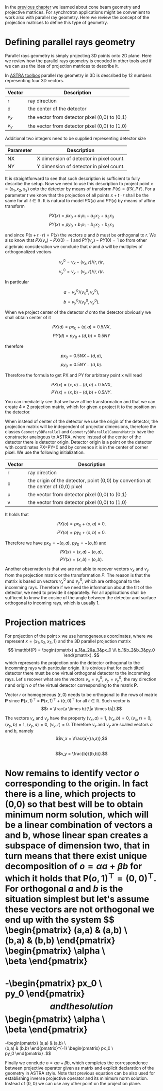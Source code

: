 <!--
.. title: Working with KCT CBCT 5 Parallel beam geometry
.. slug: working-with-kct-cbct-5-parallel-beam-geometry
.. date: 2022-03-11 11:09:24 UTC+01:00
.. tags: using_kct_blog
.. category: 
.. link: 
.. description: 
.. type: text
.. has_math: true
-->

In the [previous chapter](link://slug/working-with-kct-cbct-2-projective-geometry-and-camera-matrices-to-describe-ct-geometry) we learned about cone beam geometry and projective matrices. For synchrotron applications might be convenient to work also with parallel ray geometry. Here we review the concept of the projection matrices to define this type of geometry.

# Defining parallel rays geometry

Parallel rays geometry is simply projecting 3D points onto 2D plane. Here we review how the parallel rays geometry is encoded in other tools and if we can use the idea of projection matrices to describe it.


In [ASTRA toolbox](https://www.astra-toolbox.com/docs/geom3d.html#projection-geometries) parallel ray geometry in 3D is described by 12 numbers representing four 3D vectors.

|Vector    | Description                                  |
|----------|----------------------------------------------|
|r         | ray direction                                |
|d         | the center of the detector                   |
|$v_x$     | the vector from detector pixel (0,0) to (0,1)|
|$v_y$     | the vector from detector pixel (0,0) to (1,0)|

Additional two integers need to be supplied representing detector size

|Parameter                   | Description                                  |
|----------------------------|----------------------------------------------|
|NX                          |  X dimension of detector in pixel count.     |
|NY                          |  Y dimension of detector in pixel count.     |


It is straightforward to see that such description is sufficient to fully describe the setup. Now we need to use this description to project point $x = (x_1, x_2, x_3)$ onto the detector by means of transform $P(x) = (PX, PY)$. For a parameter $t$ we know that the projection of all points $x + t \cdot r$ shall be the same for all $t \in \mathbb{R}$. It is natural to model $PX(x)$ and $PY(x)$ by means of affine transform

$$PX(x) = px_0 + a_1 x_1 + a_2 x_2 + a_3 x_3$$
$$PY(x) = py_0 + b_1 x_1 + b_2 x_2 + b_3 x_3$$

and since $P(x + t \cdot r) = P (x)$ the vectors $a$ and $b$ must be orthogonal to $r$. We also know that $PX(v_x) - PX(0) = 1$ and $PY(v_y) - PY(0) = 1$ so from other algebraic consideration we conclude that $a$ and $b$ will be multiples of orthogonalized vectors

$$v_x^0 = v_x - (v_x, r)/(r,r) r,$$ 
$$v_y^0 = v_y - (v_y, r)/(r,r) r.$$ 

In particular

$$a = v_x^0/(v_x^0,v_x^0),$$
$$b = v_y^0/(v_y^0,v_y^0).$$

When we project center of the detector $d$ onto the detector obviously we shall obtain center of it

$$PX(d) = px_0 + (d, a) = 0.5 NX,$$
$$PY(d) = py_0 + (d, b) = 0.5 NY$$

therefore 

$$px_0 = 0.5 NX - (d,a),$$
$$py_0 = 0.5 NY - (d,b).$$

Therefore the formula to get PX and PY for arbitrary point x will read

$$PX(x) = (x, a)-(d, a)+0.5 NX,$$
$$PY(x) = (x, b)-(d, b)+0.5 NY.$$

You can imediatelly see that we have affine transformation and that we can create $4 \times 2$ projection matrix, which for given x project it to the position on the detector. 

When instead of center of the detector we use the origin of the detector, the projection matrix will be independent of projector dimensions, therefore the classes `Geometry3DParallel` and `Geometry3DParallelCameraMatrix` have the constructor analogous to ASTRA, where instead of the center of the detector there is detector origin. Detector origin is a point on the detector with coordinates PX=PY=0 and by convence it is in the center of corner pixel. We use the following initialization.

|Vector    | Description                                                                          |
|----------|--------------------------------------------------------------------------------------|
|r         | ray direction                                                                        |
|o         | the origin of the detector, point (0,0) by convention at the center of (0,0) pixel   |
|u         | the vector from detector pixel (0,0) to (0,1)                                        |
|v         | the vector from detector pixel (0,0) to (1,0)                                        |

It holds that

$$PX(o) = px_0 + (o, a) = 0,$$
$$PY(o) = py_0 + (o, b) = 0.$$

Therefore we have $px_0 = -(o,a)$, $py_0 = -(o,b)$ and
$$PX(x) = (x, a)-(o, a),$$
$$PY(x) = (x, b)-(o, b).$$

Another observation is that we are not able to recover vectors $v_x$ and $v_y$ from the projection matrix or the transformation $P$. The reason is that the matrix is based on vectors $v_x^0$ and $v_y^0$, which are orthogonal to the incomming rays. Therefore if we need the information about the tilt of the detector, we need to provide it separatelly. For all applications shall be sufficent to know the cosine of the angle between the detector and surface orthogonal to incoming rays, which is usually 1.

# Projection matrices

For projection of the point x we use homogeneous coordinates, where we represent $x = (x_1, x_2, x_3, 1)$ and the 3D parallel projection matrix
$$
\mathbf{P} = \begin{pmatrix}
a_1&a_2&a_3&px_0 \\\
b_1&b_2&b_3&py_0
\end{pmatrix},
$$
which represents the projection onto the detector orthogonal to the incomming rays with particular origin. It is obvious that for each tilted detector there must be one virtual orthogonal detector to the incomming rays. Let's recover what are the vectors $v_x=v_x^0$, $v_y=v_y^0$, the ray direction $r$ and origin $o$ of the virtual detector corresponding to the matrix $\mathbf{P}$.

Vector $r$ or homogeneous $(r,0)$ needs to be orthogonal to the rows of matrix $\mathbf{P}$ since $\mathbf{P} (x,1)^\top$ = $\mathbf{P} (x,1)^\top + t (r,0)^\top$ for all $t \in \mathbb{R}$. Such vector is
$$r = \frac{a \times b}{\|a \times b\|}.$$ 

The vectors $v_x$ and $v_y$ have the property $(v_x, a) = 1$, $(v_x,b) = 0$, $(v_x,r)=0$, $(v_y,b) = 1$, $(v_y, a) = 0$, $(v_y, r)=0$. Therefore $v_x$ and $v_y$ are scaled vectors $a$ and $b$, namely
$$v_x = \frac{a}{(a,a)},$$  
$$v_y = \frac{b}{(b,b)}.$$  

Now remains to identify vector $o$ corresponding to the origin. In fact there is a line, which projects to (0,0) so that best will be to obtain minimum norm solution, which will be a linear combination of vectors a and b, whose linear span creates a subspace of dimension two, that in turn means that there exist unique decomposition of $o = \alpha a + \beta b$ for which it holds that
$\mathbf{P} (o,1)^\top = (0,0)^\top$. For orthogonal $a$ and $b$ is the situation simplest but let's assume these vectors are not orthogonal we end up with the system
$$ \begin{pmatrix}
(a,a) & (a,b) \\\
(b,a) & (b,b)
\end{pmatrix}
\begin{pmatrix}
\alpha \\\
\beta
\end{pmatrix}
=
-\begin{pmatrix}
px_0 \\\
py_0
\end{pmatrix}
$$
and the solution
$$ 
\begin{pmatrix}
\alpha \\\
\beta
\end{pmatrix}
=
-\begin{pmatrix}
(a,a) & (a,b) \\\
(b,a) & (b,b)
\end{pmatrix}^{-1}
\begin{pmatrix}
px_0 \\\
py_0
\end{pmatrix}
.$$

Finally we conclude $o = \alpha a + \beta b$, which completes the correspondence between projective operator given as matrix and explicit declaration of the geometry in ASTRA style. Note that previous equation can be also used for establishing inverse projective operator and its minimum norm solution. Instead of (0, 0) we can use any other point on the projection plane.
